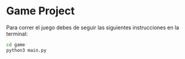 # Game Project

Para correr el juego debes de seguir las siguientes instrucciones en la terminal:

```sh
cd game
python3 main.py
```


